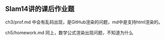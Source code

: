 ## Slam14讲的课后作业题

ch3/prof.md 中会有乱码出现，是GitHub渲染的问题，md中是支持html渲染的。


ch5/homework.md 同上，数学公式渲染出现问题，不知道为什么